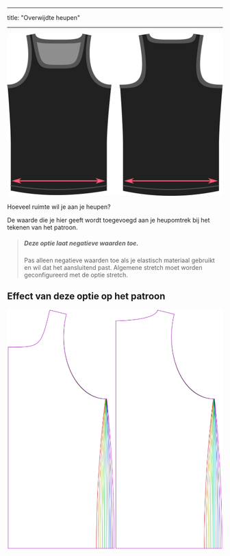 - - -
title: "Overwijdte heupen"
- - -

![De optie voor overwijdte aan de heupen bij Aaron](./hipsease.svg)

Hoeveel ruimte wil je aan je heupen?

De waarde die je hier geeft wordt toegevoegd aan je heupomtrek bij het tekenen van het patroon.

> ##### Deze optie laat negatieve waarden toe.
> 
> Pas alleen negatieve waarden toe als je elastisch materiaal gebruikt en wil dat het aansluitend past. Algemene stretch moet worden geconfigureerd met de optie stretch.

## Effect van deze optie op het patroon

![Deze afbeelding toont het effect van deze optie door meerdere varianten die een andere waarde hebben voor deze optie te vervangen](aaron_hipsease_sample.svg "Effect van deze optie op het patroon")
